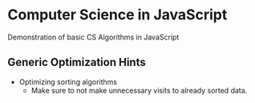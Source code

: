 # Computer Science in JavaScript

  Demonstration of basic CS Algorithms in JavaScript

## Generic Optimization Hints

  - Optimizing sorting algorithms
    - Make sure to not make unnecessary visits to already sorted data.
